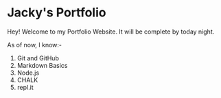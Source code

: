 # Jacky's Portfolio

Hey! Welcome to my Portfolio Website.
It will be complete by today night.

As of now, I know:-
1. Git and GitHub
2. Markdown Basics
3. Node.js
4. CHALK
5. repl.it